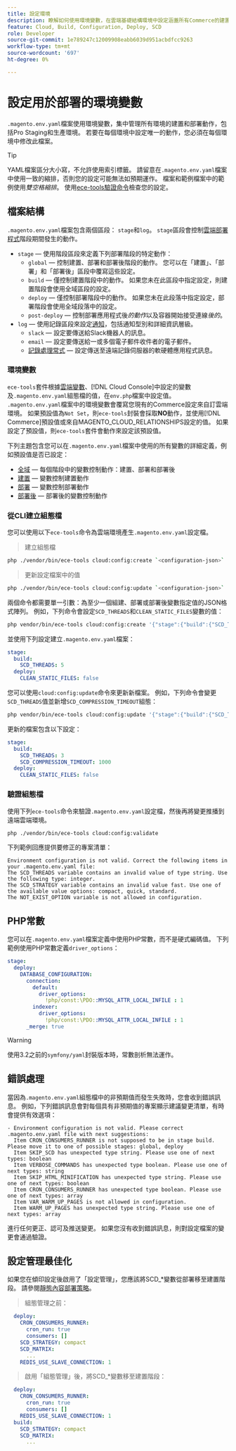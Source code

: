 ```yaml
---
title: 設定環境
description: 瞭解如何使用環境變數，在雲端基礎結構環境中設定涵蓋所有Commerce的建置和部署動作，包括Pro測試和生產。
feature: Cloud, Build, Configuration, Deploy, SCD
role: Developer
source-git-commit: 1e789247c12009908eabb6039d951acbdfcc9263
workflow-type: tm+mt
source-wordcount: '697'
ht-degree: 0%

---
```


# 設定用於部署的環境變數

`.magento.env.yaml`檔案使用環境變數，集中管理所有環境的建置和部署動作，包括Pro Staging和生產環境。 若要在每個環境中設定唯一的動作，您必須在每個環境中修改此檔案。

>[!TIP]
>
>YAML檔案區分大小寫，不允許使用索引標籤。 請留意在`.magento.env.yaml`檔案中使用一致的縮排，否則您的設定可能無法如預期運作。 檔案和範例檔案中的範例使用&#x200B;_雙空格縮排_。 使用[ece-tools驗證命令](#validate-configuration-file)檢查您的設定。

## 檔案結構

`.magento.env.yaml`檔案包含兩個區段： `stage`和`log`。 `stage`區段會控制[雲端部署程式](../deploy/process.md)階段期間發生的動作。

- `stage` — 使用階段區段來定義下列部署階段的特定動作：
   - `global` — 控制建置、部署和部署後階段的動作。 您可以在「建置」、「部署」和「部署後」區段中覆寫這些設定。
   - `build` — 僅控制建置階段中的動作。 如果您未在此區段中指定設定，則建置階段會使用全域區段的設定。
   - `deploy` — 僅控制部署階段中的動作。 如果您未在此段落中指定設定，部署階段會使用全域段落中的設定。
   - `post-deploy` — 控制部署應用程式後&#x200B;_的動作_&#x200B;以及容器開始接受連線&#x200B;_後的_。
- `log` — 使用記錄區段來設定[通知](set-up-notifications.md)，包括通知型別和詳細資訊層級。
   - `slack` — 設定要傳送給Slack機器人的訊息。
   - `email` — 設定要傳送給一或多個電子郵件收件者的電子郵件。
   - [記錄處理常式](log-handlers.md) — 設定傳送至遠端記錄伺服器的軟硬體應用程式訊息。

### 環境變數

`ece-tools`套件根據[雲端變數](variables-cloud.md)、[!DNL Cloud Console]中設定的變數及`.magento.env.yaml`組態檔的值，在`env.php`檔案中設定值。 `.magento.env.yaml`檔案中的環境變數會覆寫您現有的Commerce設定來自訂雲端環境。 如果預設值為`Not Set`，則`ece-tools`封裝會採取&#x200B;**NO**&#x200B;動作，並使用[!DNL Commerce]預設值或來自MAGENTO_CLOUD_RELATIONSHIPS設定的值。 如果設定了預設值，則`ece-tools`套件會動作來設定該預設值。

下列主題包含您可以在`.magento.env.yaml`檔案中使用的所有變數的詳細定義，例如預設值是否已設定：

- [全域](variables-global.md) — 每個階段中的變數控制動作：建置、部署和部署後
- [建置](variables-build.md) — 變數控制建置動作
- [部署](variables-deploy.md) — 變數控制部署動作
- [部署後](variables-post-deploy.md) — 部署後的變數控制動作

### 從CLI建立組態檔

您可以使用以下`ece-tools`命令為雲端環境產生`.magento.env.yaml`設定檔。

>建立組態檔

```bash
php ./vendor/bin/ece-tools cloud:config:create `<configuration-json>`
```

>更新設定檔案中的值

```bash
php ./vendor/bin/ece-tools cloud:config:update `<configuration-json>`
```

兩個命令都需要單一引數：為至少一個組建、部署或部署後變數指定值的JSON格式陣列。 例如，下列命令會設定`SCD_THREADS`和`CLEAN_STATIC_FILES`變數的值：

```bash
php vendor/bin/ece-tools cloud:config:create '{"stage":{"build":{"SCD_THREADS":5}, "deploy":{"CLEAN_STATIC_FILES":false}}}'
```

並使用下列設定建立`.magento.env.yaml`檔案：

```yaml
stage:
  build:
    SCD_THREADS: 5
  deploy:
    CLEAN_STATIC_FILES: false
```

您可以使用`cloud:config:update`命令來更新新檔案。 例如，下列命令會變更`SCD_THREADS`值並新增`SCD_COMPRESSION_TIMEOUT`組態：

```bash
php vendor/bin/ece-tools cloud:config:update '{"stage":{"build":{"SCD_THREADS":3, "SCD_COMPRESSION_TIMEOUT":1000}}}'
```

更新的檔案包含以下設定：

```yaml
stage:
  build:
    SCD_THREADS: 3
    SCD_COMPRESSION_TIMEOUT: 1000
  deploy:
    CLEAN_STATIC_FILES: false
```

### 驗證組態檔

使用下列`ece-tools`命令來驗證`.magento.env.yaml`設定檔，然後再將變更推播到遠端雲端環境。

```bash
php ./vendor/bin/ece-tools cloud:config:validate
```

下列範例回應提供要修正的專案清單：

```
Environment configuration is not valid. Correct the following items in your .magento.env.yaml file:
The SCD_THREADS variable contains an invalid value of type string. Use the following type: integer.
The SCD_STRATEGY variable contains an invalid value fast. Use one of the available value options: compact, quick, standard.
The NOT_EXIST_OPTION variable is not allowed in configuration.
```

## PHP常數

您可以在`.magento.env.yaml`檔案定義中使用PHP常數，而不是硬式編碼值。 下列範例使用PHP常數定義`driver_options`：

```yaml
stage:
  deploy:
    DATABASE_CONFIGURATION:
      connection:
        default:
          driver_options:
            !php/const:\PDO::MYSQL_ATTR_LOCAL_INFILE : 1
        indexer:
          driver_options:
            !php/const:\PDO::MYSQL_ATTR_LOCAL_INFILE : 1
      _merge: true
```

>[!WARNING]
>
>使用3.2之前的`symfony/yaml`封裝版本時，常數剖析無法運作。

## 錯誤處理

當因為`.magento.env.yaml`組態檔中的非預期值而發生失敗時，您會收到錯誤訊息。 例如，下列錯誤訊息會對每個具有非預期值的專案顯示建議變更清單，有時會提供有效選項：

```
- Environment configuration is not valid. Please correct .magento.env.yaml file with next suggestions:
  Item CRON_CONSUMERS_RUNNER is not supposed to be in stage build. Please move it to one of possible stages: global, deploy
  Item SKIP_SCD has unexpected type string. Please use one of next types: boolean
  Item VERBOSE_COMMANDS has unexpected type boolean. Please use one of next types: string
  Item SKIP_HTML_MINIFICATION has unexpected type string. Please use one of next types: boolean
  Item CRON_CONSUMERS_RUNNER has unexpected type boolean. Please use one of next types: array
  Item VAR_WARM_UP_PAGES is not allowed in configuration.
  Item WARM_UP_PAGES has unexpected type string. Please use one of next types: array
```

進行任何更正、認可及推送變更。 如果您沒有收到錯誤訊息，則對設定檔案的變更會通過驗證。

## 設定管理最佳化

如果您在傾印設定後啟用了「設定管理」，您應該將SCD_*變數從部署移至建置階段。 請參閱[靜態內容部署策略](../deploy/static-content.md)。

>組態管理之前：

```yaml
  deploy:
    CRON_CONSUMERS_RUNNER:
      cron_run: true
      consumers: []
    SCD_STRATEGY: compact
    SCD_MATRIX:
      ...
    REDIS_USE_SLAVE_CONNECTION: 1
```

>啟用「組態管理」後，將SCD_*變數移至建置階段：

```yaml
  deploy:
    CRON_CONSUMERS_RUNNER:
      cron_run: true
      consumers: []
    REDIS_USE_SLAVE_CONNECTION: 1
  build:
    SCD_STRATEGY: compact
    SCD_MATRIX:
      ...
```
